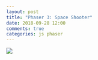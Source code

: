 ```yaml
---
layout: post
title: "Phaser 3: Space Shooter"
date: 2018-09-28 12:00
comments: true
categories: js phaser
---
```


<img src="https://lh3.googleusercontent.com/krAsT8QH45rRilPFvAQTSKyPMKraK-C-FLlCImX9SMeNM7itMixKkNQLoaa1MAEBZ09cEjw_-6vBD-qSN4C2xcVYnuXhQpsxLb6C2FGu0v_SVfznW5M0c3wJJV59_FYrPZ1HLbDUCF-TxQ-8oIWyWyIR4TcU4F8X2QYeTP75lzIIYmxGZVingBH8J9J5p7Xmc0syqd_z1DooNC3Ty9q_1BzSQAv4IGjIWwgOW7h8TR2ulPGEN1cvTjS8wTSFLM08GP_Kmof2-is9-rSXgnC459Z4nHLDtbQRBWTziH8Bpj1kFFMFI3se4o_T43LMov3uE8PMOFQsLSbrAzNDG9vsoqmNGNSKk06saLy9b0hYMT299BlPurK0Ynz_LKRBNdiybWNd8x-vhPvcR3yo_YrUdE0ht633zo-vBBoxETTtAwa2E8ZV6heX0A_UKhoEQF7kxq5Pe_WuyOxH7rydhmu2DBBrTV1Wfb2_Ha-IxzI_epIozOINehrZWooqbBw6STeFqspe5N4tUDtLjQ-vlEIKEDgtTVnfC4eMys1x8UfKlURsn17ehaAkAIvbO640koj51pnzUKdn0xcHATqVJNXzC-FIn89RINuwTA0RaQckeXf1JctDkpiI0R1rLF5Wnoi4dolPP5fdK1bh3okWJ8LbeBcwn2mcMBIKgsQbE9OafptgT5s5-higlhouRCIP=w477-h957-no?authuser=0" />

